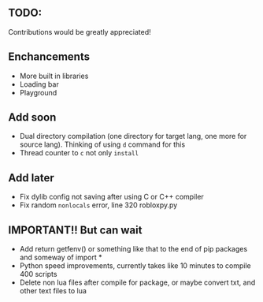## TODO:
Contributions would be greatly appreciated!

## Enchancements
- More built in libraries
- Loading bar
- Playground

## Add soon
- Dual directory compilation (one directory for target lang, one more for source lang). Thinking of using `d` command for this
- Thread counter to `c` not only `install`

## Add later
- Fix dylib config not saving after using C or C++ compiler 
- Fix random `nonlocals` error, line 320 robloxpy.py

## IMPORTANT!! But can wait
- Add return getfenv() or something like that to the end of pip packages and someway of import * 
- Python speed improvements, currently takes like 10 minutes to compile 400 scripts
- Delete non lua files after compile for package, or maybe convert txt, and other text files to lua